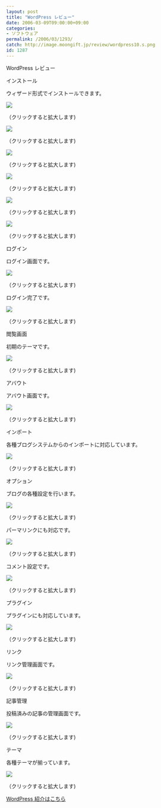 ```yaml
---
layout: post
title: "WordPress レビュー"
date: 2006-03-09T09:00:00+09:00
categories:
- ソフトウェア
permalink: /2006/03/1293/
catch: http://image.moongift.jp/review/wordpress10.s.png
id: 1287
---
```

WordPress レビュー  
<!--more-->

インストール

  

ウィザード形式でインストールできます。

  

[![](http://image.moongift.jp/review/wordpress1.s.png)](http://image.moongift.jp/review/wordpress1.png)  
  
（クリックすると拡大します)

  

[![](http://image.moongift.jp/review/wordpress2.s.png)](http://image.moongift.jp/review/wordpress2.png)  
  
（クリックすると拡大します)

  

[![](http://image.moongift.jp/review/wordpress3.s.png)](http://image.moongift.jp/review/wordpress3.png)  
  
（クリックすると拡大します)

  

[![](http://image.moongift.jp/review/wordpress4.s.png)](http://image.moongift.jp/review/wordpress4.png)  
  
（クリックすると拡大します)

  

[![](http://image.moongift.jp/review/wordpress5.s.png)](http://image.moongift.jp/review/wordpress5.png)  
  
（クリックすると拡大します)

  

[![](http://image.moongift.jp/review/wordpress6.s.png)](http://image.moongift.jp/review/wordpress6.png)  
  
（クリックすると拡大します)

  

ログイン

  

ログイン画面です。

  

[![](http://image.moongift.jp/review/wordpress7.s.png)](http://image.moongift.jp/review/wordpress7.png)  
  
（クリックすると拡大します)

  

ログイン完了です。

  

[![](http://image.moongift.jp/review/wordpress8.s.png)](http://image.moongift.jp/review/wordpress8.png)  
  
（クリックすると拡大します)

  

閲覧画面

  

初期のテーマです。

  

[![](http://image.moongift.jp/review/wordpress9.s.png)](http://image.moongift.jp/review/wordpress9.png)  
  
（クリックすると拡大します)

  

アバウト

  

アバウト画面です。

  

[![](http://image.moongift.jp/review/wordpress10.s.png)](http://image.moongift.jp/review/wordpress10.png)  
  
（クリックすると拡大します)

  

インポート

  

各種ブログシステムからのインポートに対応しています。

  

[![](http://image.moongift.jp/review/wordpress11.s.png)](http://image.moongift.jp/review/wordpress11.png)  
  
（クリックすると拡大します)

  

オプション

  

ブログの各種設定を行います。

  

[![](http://image.moongift.jp/review/wordpress12.s.png)](http://image.moongift.jp/review/wordpress12.png)  
  
（クリックすると拡大します)

  

パーマリンクにも対応です。

  

[![](http://image.moongift.jp/review/wordpress13.s.png)](http://image.moongift.jp/review/wordpress13.png)  
  
（クリックすると拡大します)

  

コメント設定です。

  

[![](http://image.moongift.jp/review/wordpress14.s.png)](http://image.moongift.jp/review/wordpress14.png)  
  
（クリックすると拡大します)

  

プラグイン

  

プラグインにも対応しています。

  

[![](http://image.moongift.jp/review/wordpress15.s.png)](http://image.moongift.jp/review/wordpress15.png)  
  
（クリックすると拡大します)

  

リンク

  

リンク管理画面です。

  

[![](http://image.moongift.jp/review/wordpress16.s.png)](http://image.moongift.jp/review/wordpress16.png)  
  
（クリックすると拡大します)

  

記事管理

  

投稿済みの記事の管理画面です。

  

[![](http://image.moongift.jp/review/wordpress17.s.png)](http://image.moongift.jp/review/wordpress17.png)  
  
（クリックすると拡大します)

  

テーマ

  

各種テーマが揃っています。

  

[![](http://image.moongift.jp/review/wordpress18.s.png)](http://image.moongift.jp/review/wordpress18.png)  
  
（クリックすると拡大します)

  

[WordPress 紹介はこちら](http://oss.moongift.jp/intro/i-1286.html)

